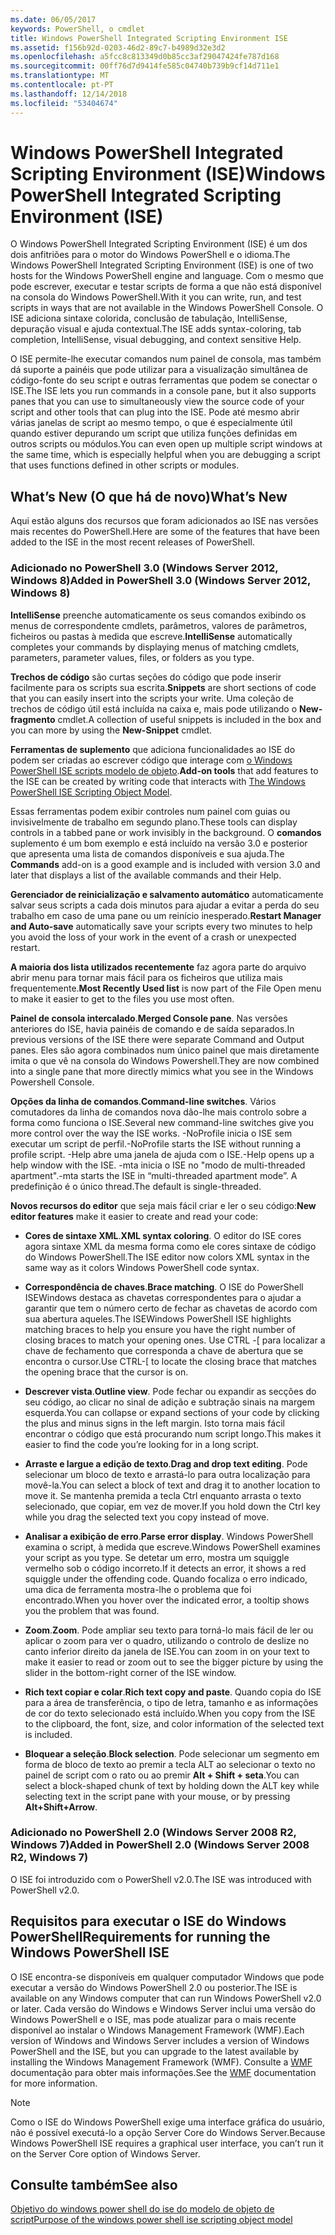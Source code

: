 ```yaml
---
ms.date: 06/05/2017
keywords: PowerShell, o cmdlet
title: Windows PowerShell Integrated Scripting Environment ISE
ms.assetid: f156b92d-0203-46d2-89c7-b4989d32e3d2
ms.openlocfilehash: a5fcc8c813349d0b85cc3af29047424fe787d168
ms.sourcegitcommit: 00ff76d7d9414fe585c04740b739b9cf14d711e1
ms.translationtype: MT
ms.contentlocale: pt-PT
ms.lasthandoff: 12/14/2018
ms.locfileid: "53404674"
---
```

# <a name="windows-powershell-integrated-scripting-environment-ise"></a><span data-ttu-id="4f0bc-103">Windows PowerShell Integrated Scripting Environment (ISE)</span><span class="sxs-lookup"><span data-stu-id="4f0bc-103">Windows PowerShell Integrated Scripting Environment (ISE)</span></span>

<span data-ttu-id="4f0bc-104">O Windows PowerShell Integrated Scripting Environment (ISE) é um dos dois anfitriões para o motor do Windows PowerShell e o idioma.</span><span class="sxs-lookup"><span data-stu-id="4f0bc-104">The Windows PowerShell Integrated Scripting Environment (ISE) is one of two hosts for the Windows PowerShell engine and language.</span></span> <span data-ttu-id="4f0bc-105">Com o mesmo que pode escrever, executar e testar scripts de forma a que não está disponível na consola do Windows PowerShell.</span><span class="sxs-lookup"><span data-stu-id="4f0bc-105">With it you can write, run, and test scripts in ways that are not available in the Windows PowerShell Console.</span></span> <span data-ttu-id="4f0bc-106">O ISE adiciona sintaxe colorida, conclusão de tabulação, IntelliSense, depuração visual e ajuda contextual.</span><span class="sxs-lookup"><span data-stu-id="4f0bc-106">The ISE adds syntax-coloring, tab completion, IntelliSense, visual debugging, and context sensitive Help.</span></span>

<span data-ttu-id="4f0bc-107">O ISE permite-lhe executar comandos num painel de consola, mas também dá suporte a painéis que pode utilizar para a visualização simultânea de código-fonte do seu script e outras ferramentas que podem se conectar o ISE.</span><span class="sxs-lookup"><span data-stu-id="4f0bc-107">The ISE lets you run commands in a console pane, but it also supports panes that you can use to simultaneously view the source code of your script and other tools that can plug into the ISE.</span></span> <span data-ttu-id="4f0bc-108">Pode até mesmo abrir várias janelas de script ao mesmo tempo, o que é especialmente útil quando estiver depurando um script que utiliza funções definidas em outros scripts ou módulos.</span><span class="sxs-lookup"><span data-stu-id="4f0bc-108">You can even open up multiple script windows at the same time, which is especially helpful when you are debugging a script that uses functions defined in other scripts or modules.</span></span>

## <a name="whats-new"></a><span data-ttu-id="4f0bc-109">What’s New (O que há de novo)</span><span class="sxs-lookup"><span data-stu-id="4f0bc-109">What’s New</span></span>

<span data-ttu-id="4f0bc-110">Aqui estão alguns dos recursos que foram adicionados ao ISE nas versões mais recentes do PowerShell.</span><span class="sxs-lookup"><span data-stu-id="4f0bc-110">Here are some of the features that have been added to the ISE in the most recent releases of PowerShell.</span></span>

### <a name="added-in-powershell-30-windows-server-2012-windows-8"></a><span data-ttu-id="4f0bc-111">Adicionado no PowerShell 3.0 (Windows Server 2012, Windows 8)</span><span class="sxs-lookup"><span data-stu-id="4f0bc-111">Added in PowerShell 3.0 (Windows Server 2012, Windows 8)</span></span>

<span data-ttu-id="4f0bc-112">**IntelliSense** preenche automaticamente os seus comandos exibindo os menus de correspondente cmdlets, parâmetros, valores de parâmetros, ficheiros ou pastas à medida que escreve.</span><span class="sxs-lookup"><span data-stu-id="4f0bc-112">**IntelliSense** automatically completes your commands by displaying menus of matching cmdlets, parameters, parameter values, files, or folders as you type.</span></span>

<span data-ttu-id="4f0bc-113">**Trechos de código** são curtas seções do código que pode inserir facilmente para os scripts sua escrita.</span><span class="sxs-lookup"><span data-stu-id="4f0bc-113">**Snippets** are short sections of code that you can easily insert into the scripts your write.</span></span> <span data-ttu-id="4f0bc-114">Uma coleção de trechos de código útil está incluída na caixa e, mais pode utilizando o **New-fragmento** cmdlet.</span><span class="sxs-lookup"><span data-stu-id="4f0bc-114">A collection of useful snippets is included in the box and you can more by using the **New-Snippet** cmdlet.</span></span>

<span data-ttu-id="4f0bc-115">**Ferramentas de suplemento** que adiciona funcionalidades ao ISE do podem ser criadas ao escrever código que interage com [o Windows PowerShell ISE scripts modelo de objeto](../../core-powershell/ise/The-ISE-Object-Model-Hierarchy.md).</span><span class="sxs-lookup"><span data-stu-id="4f0bc-115">**Add-on tools** that add features to the ISE can be created by writing code that interacts with [The Windows PowerShell ISE Scripting Object Model](../../core-powershell/ise/The-ISE-Object-Model-Hierarchy.md).</span></span>

<span data-ttu-id="4f0bc-116">Essas ferramentas podem exibir controles num painel com guias ou invisivelmente de trabalho em segundo plano.</span><span class="sxs-lookup"><span data-stu-id="4f0bc-116">These tools can display controls in a tabbed pane or work invisibly in the background.</span></span> <span data-ttu-id="4f0bc-117">O **comandos** suplemento é um bom exemplo e está incluído na versão 3.0 e posterior que apresenta uma lista de comandos disponíveis e sua ajuda.</span><span class="sxs-lookup"><span data-stu-id="4f0bc-117">The **Commands** add-on is a good example and is included with version 3.0 and later that displays a list of the available commands and their Help.</span></span>

<span data-ttu-id="4f0bc-118">**Gerenciador de reinicialização e salvamento automático** automaticamente salvar seus scripts a cada dois minutos para ajudar a evitar a perda do seu trabalho em caso de uma pane ou um reinício inesperado.</span><span class="sxs-lookup"><span data-stu-id="4f0bc-118">**Restart Manager and Auto-save** automatically save your scripts every two minutes to help you avoid the loss of your work in the event of a crash or unexpected restart.</span></span>

<span data-ttu-id="4f0bc-119">**A maioria dos lista utilizados recentemente** faz agora parte do arquivo abrir menu para tornar mais fácil para os ficheiros que utiliza mais frequentemente.</span><span class="sxs-lookup"><span data-stu-id="4f0bc-119">**Most Recently Used list** is now part of the File Open menu to make it easier to get to the files you use most often.</span></span>

<span data-ttu-id="4f0bc-120">**Painel de consola intercalado**.</span><span class="sxs-lookup"><span data-stu-id="4f0bc-120">**Merged Console pane**.</span></span> <span data-ttu-id="4f0bc-121">Nas versões anteriores do ISE, havia painéis de comando e de saída separados.</span><span class="sxs-lookup"><span data-stu-id="4f0bc-121">In previous versions of the ISE there were separate Command and Output panes.</span></span> <span data-ttu-id="4f0bc-122">Eles são agora combinados num único painel que mais diretamente imita o que vê na consola do Windows Powershell.</span><span class="sxs-lookup"><span data-stu-id="4f0bc-122">They are now combined into a single pane that more directly mimics what you see in the Windows Powershell Console.</span></span>

<span data-ttu-id="4f0bc-123">**Opções da linha de comandos**.</span><span class="sxs-lookup"><span data-stu-id="4f0bc-123">**Command-line switches**.</span></span> <span data-ttu-id="4f0bc-124">Vários comutadores da linha de comandos nova dão-lhe mais controlo sobre a forma como funciona o ISE.</span><span class="sxs-lookup"><span data-stu-id="4f0bc-124">Several new command-line switches give you more control over the way the ISE works.</span></span> <span data-ttu-id="4f0bc-125">-NoProfile inicia o ISE sem executar um script de perfil.</span><span class="sxs-lookup"><span data-stu-id="4f0bc-125">-NoProfile starts the ISE without running a profile script.</span></span> <span data-ttu-id="4f0bc-126">-Help abre uma janela de ajuda com o ISE.</span><span class="sxs-lookup"><span data-stu-id="4f0bc-126">-Help opens up a help window with the ISE.</span></span> <span data-ttu-id="4f0bc-127">-mta inicia o ISE no "modo de multi-threaded apartment".</span><span class="sxs-lookup"><span data-stu-id="4f0bc-127">-mta starts the ISE in “multi-threaded apartment mode”.</span></span> <span data-ttu-id="4f0bc-128">A predefinição é o único thread.</span><span class="sxs-lookup"><span data-stu-id="4f0bc-128">The default is single-threaded.</span></span>

<span data-ttu-id="4f0bc-129">**Novos recursos do editor** que seja mais fácil criar e ler o seu código:</span><span class="sxs-lookup"><span data-stu-id="4f0bc-129">**New editor features** make it easier to create and read your code:</span></span>

- <span data-ttu-id="4f0bc-130">**Cores de sintaxe XML**.</span><span class="sxs-lookup"><span data-stu-id="4f0bc-130">**XML syntax coloring**.</span></span> <span data-ttu-id="4f0bc-131">O editor do ISE cores agora sintaxe XML da mesma forma como ele cores sintaxe de código do Windows PowerShell.</span><span class="sxs-lookup"><span data-stu-id="4f0bc-131">The ISE editor now colors XML syntax in the same way as it colors Windows PowerShell code syntax.</span></span>

- <span data-ttu-id="4f0bc-132">**Correspondência de chaves**.</span><span class="sxs-lookup"><span data-stu-id="4f0bc-132">**Brace matching**.</span></span> <span data-ttu-id="4f0bc-133">O ISE do PowerShell ISEWindows destaca as chavetas correspondentes para o ajudar a garantir que tem o número certo de fechar as chavetas de acordo com sua abertura aqueles.</span><span class="sxs-lookup"><span data-stu-id="4f0bc-133">The ISEWindows PowerShell ISE highlights matching braces to help you ensure you have the right number of closing braces to match your opening ones.</span></span> <span data-ttu-id="4f0bc-134">Use CTRL -\[ para localizar a chave de fechamento que corresponda a chave de abertura que se encontra o cursor.</span><span class="sxs-lookup"><span data-stu-id="4f0bc-134">Use CTRL-\[ to locate the closing brace that matches the opening brace that the cursor is on.</span></span>

- <span data-ttu-id="4f0bc-135">**Descrever vista**.</span><span class="sxs-lookup"><span data-stu-id="4f0bc-135">**Outline view**.</span></span> <span data-ttu-id="4f0bc-136">Pode fechar ou expandir as secções do seu código, ao clicar no sinal de adição e subtração sinais na margem esquerda.</span><span class="sxs-lookup"><span data-stu-id="4f0bc-136">You can collapse or expand sections of your code by clicking the plus and minus signs in the left margin.</span></span> <span data-ttu-id="4f0bc-137">Isto torna mais fácil encontrar o código que está procurando num script longo.</span><span class="sxs-lookup"><span data-stu-id="4f0bc-137">This makes it easier to find the code you’re looking for in a long script.</span></span>

- <span data-ttu-id="4f0bc-138">**Arraste e largue a edição de texto**.</span><span class="sxs-lookup"><span data-stu-id="4f0bc-138">**Drag and drop text editing**.</span></span> <span data-ttu-id="4f0bc-139">Pode selecionar um bloco de texto e arrastá-lo para outra localização para movê-la.</span><span class="sxs-lookup"><span data-stu-id="4f0bc-139">You can select a block of text and drag it to another location to move it.</span></span> <span data-ttu-id="4f0bc-140">Se mantenha premida a tecla Ctrl enquanto arrasta o texto selecionado, que copiar, em vez de mover.</span><span class="sxs-lookup"><span data-stu-id="4f0bc-140">If you hold down the Ctrl key while you drag the selected text you copy instead of move.</span></span>

- <span data-ttu-id="4f0bc-141">**Analisar a exibição de erro**.</span><span class="sxs-lookup"><span data-stu-id="4f0bc-141">**Parse error display**.</span></span> <span data-ttu-id="4f0bc-142">Windows PowerShell examina o script, à medida que escreve.</span><span class="sxs-lookup"><span data-stu-id="4f0bc-142">Windows PowerShell examines your script as you type.</span></span> <span data-ttu-id="4f0bc-143">Se detetar um erro, mostra um squiggle vermelho sob o código incorreto.</span><span class="sxs-lookup"><span data-stu-id="4f0bc-143">If it detects an error, it shows a red squiggle under the offending code.</span></span> <span data-ttu-id="4f0bc-144">Quando focaliza o erro indicado, uma dica de ferramenta mostra-lhe o problema que foi encontrado.</span><span class="sxs-lookup"><span data-stu-id="4f0bc-144">When you hover over the indicated error, a tooltip shows you the problem that was found.</span></span>

- <span data-ttu-id="4f0bc-145">**Zoom**.</span><span class="sxs-lookup"><span data-stu-id="4f0bc-145">**Zoom**.</span></span> <span data-ttu-id="4f0bc-146">Pode ampliar seu texto para torná-lo mais fácil de ler ou aplicar o zoom para ver o quadro, utilizando o controlo de deslize no canto inferior direito da janela de ISE.</span><span class="sxs-lookup"><span data-stu-id="4f0bc-146">You can zoom in on your text to make it easier to read or zoom out to see the bigger picture by using the slider in the bottom-right corner of the ISE window.</span></span>

- <span data-ttu-id="4f0bc-147">**Rich text copiar e colar**.</span><span class="sxs-lookup"><span data-stu-id="4f0bc-147">**Rich text copy and paste**.</span></span> <span data-ttu-id="4f0bc-148">Quando copia do ISE para a área de transferência, o tipo de letra, tamanho e as informações de cor do texto selecionado está incluído.</span><span class="sxs-lookup"><span data-stu-id="4f0bc-148">When you copy from the ISE to the clipboard, the font, size, and color information of the selected text is included.</span></span>

- <span data-ttu-id="4f0bc-149">**Bloquear a seleção**.</span><span class="sxs-lookup"><span data-stu-id="4f0bc-149">**Block selection**.</span></span> <span data-ttu-id="4f0bc-150">Pode selecionar um segmento em forma de bloco de texto ao premir a tecla ALT ao selecionar o texto no painel de script com o rato ou ao premir **Alt + Shift + seta**.</span><span class="sxs-lookup"><span data-stu-id="4f0bc-150">You can select a block-shaped chunk of text by holding down the ALT key while selecting text in the script pane with your mouse, or by pressing **Alt+Shift+Arrow**.</span></span>

### <a name="added-in-powershell-20-windows-server-2008-r2-windows-7"></a><span data-ttu-id="4f0bc-151">Adicionado no PowerShell 2.0 (Windows Server 2008 R2, Windows 7)</span><span class="sxs-lookup"><span data-stu-id="4f0bc-151">Added in PowerShell 2.0 (Windows Server 2008 R2, Windows 7)</span></span>

<span data-ttu-id="4f0bc-152">O ISE foi introduzido com o PowerShell v2.0.</span><span class="sxs-lookup"><span data-stu-id="4f0bc-152">The ISE was introduced with PowerShell v2.0.</span></span>

## <a name="requirements-for-running-the-windows-powershell-ise"></a><span data-ttu-id="4f0bc-153">Requisitos para executar o ISE do Windows PowerShell</span><span class="sxs-lookup"><span data-stu-id="4f0bc-153">Requirements for running the Windows PowerShell ISE</span></span>

<span data-ttu-id="4f0bc-154">O ISE encontra-se disponíveis em qualquer computador Windows que pode executar a versão do Windows PowerShell 2.0 ou posterior.</span><span class="sxs-lookup"><span data-stu-id="4f0bc-154">The ISE is available on any Windows computer that can run Windows PowerShell v2.0 or later.</span></span> <span data-ttu-id="4f0bc-155">Cada versão do Windows e Windows Server inclui uma versão do Windows PowerShell e o ISE, mas pode atualizar para o mais recente disponível ao instalar o Windows Management Framework (WMF).</span><span class="sxs-lookup"><span data-stu-id="4f0bc-155">Each version of Windows and Windows Server includes a version of Windows PowerShell and the ISE, but you can upgrade to the latest available by installing the Windows Management Framework (WMF).</span></span> <span data-ttu-id="4f0bc-156">Consulte a [WMF](/powershell/wmf) documentação para obter mais informações.</span><span class="sxs-lookup"><span data-stu-id="4f0bc-156">See the [WMF](/powershell/wmf) documentation for more information.</span></span>

> [!NOTE]
> <span data-ttu-id="4f0bc-157">Como o ISE do Windows PowerShell exige uma interface gráfica do usuário, não é possível executá-lo a opção Server Core do Windows Server.</span><span class="sxs-lookup"><span data-stu-id="4f0bc-157">Because Windows PowerShell ISE requires a graphical user interface, you can’t run it on the Server Core option of Windows Server.</span></span>

## <a name="see-also"></a><span data-ttu-id="4f0bc-158">Consulte também</span><span class="sxs-lookup"><span data-stu-id="4f0bc-158">See also</span></span>

[<span data-ttu-id="4f0bc-159">Objetivo do windows power shell do ise do modelo de objeto de script</span><span class="sxs-lookup"><span data-stu-id="4f0bc-159">Purpose of the windows power shell ise scripting object model</span></span>](../../core-powershell/ise/Purpose-of-the-Windows-PowerShell-ISE-Scripting-Object-Model.md)
